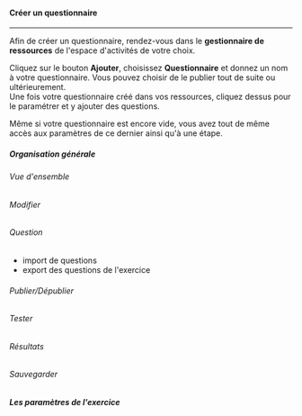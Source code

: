 #### Créer un questionnaire

---

Afin de créer un questionnaire, rendez-vous dans le **gestionnaire de ressources** de l'espace d'activités de votre choix.   

Cliquez sur le bouton **Ajouter**, choisissez **Questionnaire** et donnez un nom à votre questionnaire. Vous pouvez choisir de le publier tout de suite ou ultérieurement.  
Une fois votre questionnaire créé dans vos ressources, cliquez dessus pour le paramétrer et y ajouter des questions.

Même si votre questionnaire est encore vide, vous avez tout de même accès aux paramètres de ce dernier ainsi qu'à une étape.

##### Organisation générale

###### Vue d'ensemble

###### Modifier

###### Question

* import de questions
* export des questions de l'exercice

###### Publier/Dépublier

###### Tester

###### Résultats

###### Sauvegarder

##### Les paramètres de l'exercice



